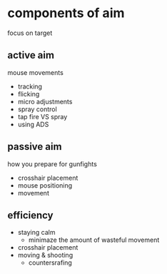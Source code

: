 # components of aim
focus on target
## active aim
mouse movements
 * tracking
 * flicking
 * micro adjustments
 * spray control
 * tap fire VS spray
 * using ADS
## passive aim
how you prepare for gunfights
- crosshair placement
- mouse positioning
- movement

## efficiency
- staying calm
	- minimaze the amount of wasteful movement
- crosshair placement
- moving & shooting
	- countersrafing